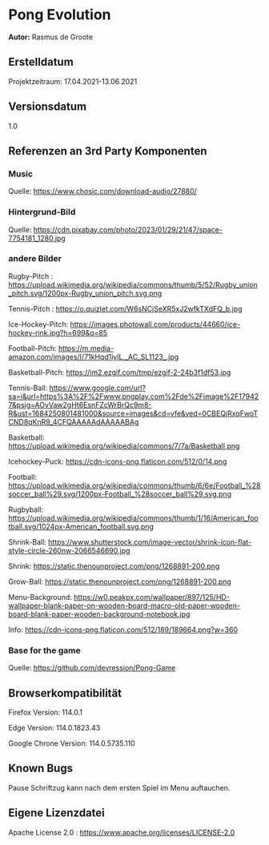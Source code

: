# Pong Evolution

**Autor:** Rasmus de Groote

## Erstelldatum
Projektzeitraum: 17.04.2021-13.06.2021

## Versionsdatum
1.0

## Referenzen an 3rd Party Komponenten

### Music 

Quelle: https://www.chosic.com/download-audio/27880/

### Hintergrund-Bild

Quelle: https://cdn.pixabay.com/photo/2023/01/29/21/47/space-7754181_1280.jpg

### andere Bilder

Rugby-Pitch : https://upload.wikimedia.org/wikipedia/commons/thumb/5/52/Rugby_union_pitch.svg/1200px-Rugby_union_pitch.svg.png

Tennis-Pitch : https://o.quizlet.com/W6sNCjSeXR5xJ2wfkTXdFQ_b.jpg

Ice-Hockey-Pitch: https://images.photowall.com/products/44660/ice-hockey-rink.jpg?h=699&q=85

Football-Pitch: https://m.media-amazon.com/images/I/71kHqd1iylL._AC_SL1123_.jpg

Basketball-Pitch: https://im2.ezgif.com/tmp/ezgif-2-24b3f1df53.jpg

Tennis-Ball: https://www.google.com/url?sa=i&url=https%3A%2F%2Fwww.pngplay.com%2Fde%2Fimage%2F179427&psig=AOvVaw2gHt6EsnFZcWrBrQc9m8-R&ust=1684250801481000&source=images&cd=vfe&ved=0CBEQjRxqFwoTCND8qKnR9_4CFQAAAAAdAAAAABAg

Basketball: https://upload.wikimedia.org/wikipedia/commons/7/7a/Basketball.png

Icehockey-Puck: https://cdn-icons-png.flaticon.com/512/0/14.png

Football: https://upload.wikimedia.org/wikipedia/commons/thumb/6/6e/Football_%28soccer_ball%29.svg/1200px-Football_%28soccer_ball%29.svg.png

Rugbyball: https://upload.wikimedia.org/wikipedia/commons/thumb/1/16/American_football.svg/1024px-American_football.svg.png 

Shrink-Ball: https://www.shutterstock.com/image-vector/shrink-icon-flat-style-circle-260nw-2066546690.jpg

Shrink: https://static.thenounproject.com/png/1268891-200.png

Grow-Ball: https://static.thenounproject.com/png/1268891-200.png 

Menu-Background: https://w0.peakpx.com/wallpaper/897/125/HD-wallpaper-blank-paper-on-wooden-board-macro-old-paper-wooden-board-blank-paper-wooden-background-notebook.jpg

Info: https://cdn-icons-png.flaticon.com/512/189/189664.png?w=360

### Base for the game

Quelle: https://github.com/devression/Pong-Game

## Browserkompatibilität

Firefox Version: 114.0.1

Edge Version: 114.0.1823.43

Google Chrone Version: 114.0.5735.110

## Known Bugs

Pause Schriftzug kann nach dem ersten Spiel im Menu auftauchen. 

## Eigene Lizenzdatei 

Apache License 2.0 : https://www.apache.org/licenses/LICENSE-2.0 
